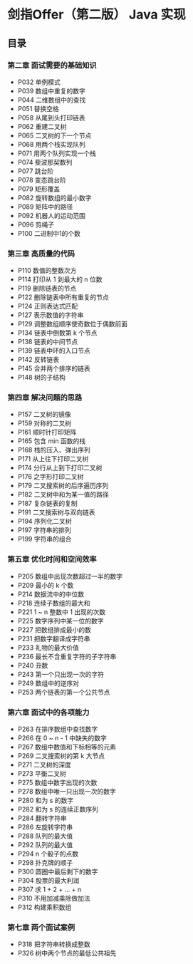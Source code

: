 # 剑指Offer（第二版） Java 实现


## 目录


### 第二章 面试需要的基础知识
* P032 单例模式 
* P039 数组中重复的数字 
* P044 二维数组中的查找 
* P051 替换空格 
* P058 从尾到头打印链表 
* P062 重建二叉树 
* P065 二叉树的下一个节点
* P068 用两个栈实现队列 
* P071 用两个队列实现一个栈 
* P074 斐波那契数列 
* P077 跳台阶 
* P078 变态跳台阶 
* P079 矩形覆盖 
* P082 旋转数组的最小数字 
* P089 矩阵中的路径 
* P092 机器人的运动范围 
* P096 剪绳子 
* P100 二进制中1的个数 


### 第三章 高质量的代码
* P110 数值的整数次方 
* P114 打印从 1 到最大的 n 位数 
* P119 删除链表的节点 
* P122 删除链表中所有重复的节点 
* P124 正则表达式匹配
* P127 表示数值的字符串
* P129 调整数组顺序使奇数位于偶数前面 
* P134 链表中倒数第 k 个节点 
* P138 链表的中间节点
* P139 链表中环的入口节点
* P142 反转链表 
* P145 合并两个排序的链表 
* P148 树的子结构 


### 第四章 解决问题的思路
* P157 二叉树的镜像 
* P159 对称的二叉树
* P161 顺时针打印矩阵 
* P165 包含 min 函数的栈 
* P168 栈的压入、弹出序列 
* P171 从上往下打印二叉树 
* P174 分行从上到下打印二叉树
* P176 之字形打印二叉树
* P179 二叉搜索树的后序遍历序列 
* P182 二叉树中和为某一值的路径 
* P187 复杂链表的复制 
* P191 二叉搜索树与双向链表 
* P194 序列化二叉树 
* P197 字符串的排列 
* P199 字符串的组合


### 第五章 优化时间和空间效率
* P205 数组中出现次数超过一半的数字
* P209 最小的 k 个数
* P214 数据流中的中位数
* P218 连续子数组的最大和
* P221 1 ~ n 整数中 1 出现的次数
* P225 数字序列中某一位的数字
* P227 把数组排成最小的数
* P231 把数字翻译成字符串
* P233 礼物的最大价值
* P236 最长不含重复字符的子字符串
* P240 丑数
* P243 第一个只出现一次的字符
* P249 数组中的逆序对
* P253 两个链表的第一个公共节点


### 第六章 面试中的各项能力
* P263 在排序数组中查找数字
* P266 在 0 ~ n - 1 中缺失的数字
* P267 数组中数值和下标相等的元素
* P269 二叉搜索树的第 k 大节点
* P271 二叉树的深度
* P273 平衡二叉树
* P275 数组中数字出现的次数
* P278 数组中唯一只出现一次的数字
* P280 和为 s 的数字
* P282 和为 s 的连续正数序列
* P284 翻转字符串
* P286 左旋转字符串
* P288 队列的最大值
* P292 队列的最大值
* P294 n 个骰子的点数
* P298 扑克牌的顺子
* P300 圆圈中最后剩下的数字
* P304 股票的最大利润
* P307 求 1 + 2 + ... + n
* P310 不用加减乘除做加法
* P312 构建乘积数组


### 第七章 两个面试案例
* P318 把字符串转换成整数
* P326 树中两个节点的最低公共祖先



